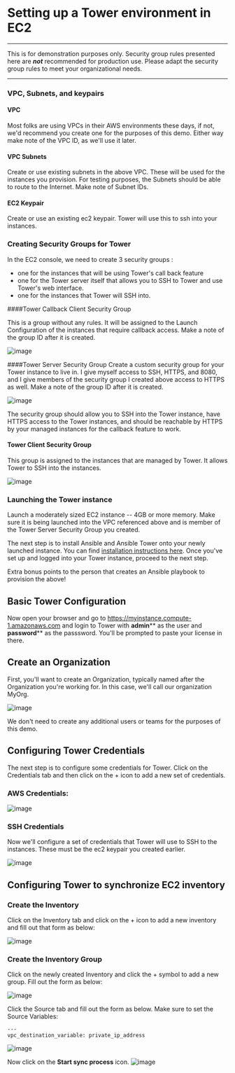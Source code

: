 # Setting up a Tower environment in EC2
---
This is for demonstration purposes only.  Security group rules presented here are ***not*** recommended for production use.  Please adapt the security group rules to meet your organizational needs.

---


### VPC, Subnets, and keypairs

#### VPC

Most folks are using VPCs in their AWS environments these days, if not, we'd recommend you create one for the purposes of this demo.  Either way make note of the VPC ID, as we'll use it later.

#### VPC Subnets

Create or use existing subnets in the above VPC.  These will be used for the instances you provision.  For testing purposes, the Subnets should be able to route to the Internet. Make note of Subnet IDs.

#### EC2 Keypair
Create or use an existing ec2 keypair. Tower will use this to ssh into your instances.



### Creating Security Groups for Tower

In the EC2 console, we need to create 3 security groups :

* one for the instances that will be using Tower's call back feature
* one for the Tower server itself that allows you to SSH to Tower and use Tower's web interface.
* one for the instances that Tower will SSH into.


####Tower Callback Client Security Group

This is a group without any rules.  It will be assigned to the Launch Configuration of the instances that require callback access.  Make a note of the group ID after it is created.

![image](images/tower_callback_client_security_group.png)  


####Tower Server Security Group
Create a custom security group for your Tower instance to live in.  I give myself access to SSH, HTTPS, and 8080, and I give members of the security group I created above access to HTTPS as well.  Make a note of the group ID after it is created.

![image](images/tower_security_group.png)  

The security group should allow you to SSH into the Tower instance, have HTTPS access to the Tower instances, and should be reachable by HTTPS by your managed instances for the callback feature to work.  

#### Tower Client Security Group
This group is assigned to the instances that are managed by Tower.  It allows Tower to SSH into the instances.

![image](images/tower_client_group.png)



### Launching the Tower instance

Launch a moderately sized EC2 instance -- 4GB or more memory.  Make sure it is being launched into the VPC referenced above and is member of the Tower Server Security Group you created.  

The next step is to install Ansible and Ansible Tower onto your newly launched instance.  You can find [installation instructions here](http://releases.ansible.com/ansible-tower/docs/tower_user_guide-latest.pdf).  Once you've set up and logged into your Tower instance, proceed to the next step.

Extra bonus points to the person that creates an Ansible playbook to provision the above!




## Basic Tower Configuration
	

Now open your browser and go to https://myinstance.compute-1.amazonaws.com and login to Tower with **admin**** as the user and **password**** as the passsword.  You'll be prompted to paste your license in there.

## Create an Organization


First, you'll want to create an Organization, typically named after the Organization you're working for.  In this case, we'll call our organization MyOrg.

![image](images/create_org.png)

We don't need to create any additional users or teams for the purposes of this demo.

## Configuring Tower Credentials

The next step is to configure some credentials for Tower.  Click on the Credentials tab and then click on the + icon to add a new set of credentials. 

### AWS Credentials:

![image](images/add_aws_creds.png)

### SSH Credentials

Now we'll configure a set of credentials that Tower will use to SSH to the instances.  These must be the ec2 keypair you created earlier.  

![image](images/add_ssh_cred.png)

## Configuring Tower to synchronize EC2 inventory

### Create the Inventory

Click on the Inventory tab and click on the + icon to add a new inventory and fill out that form as below:

![image](images/create_inv.png)



### Create the Inventory Group
Click on the newly created Inventory and click the + symbol to add a new group.  Fill out the form as below:

![image](images/add_group.png)

Click the Source tab and fill out the form as below.  Make sure to set the Source Variables:

    ---
    vpc_destination_variable: private_ip_address

![image](images/set_group_src.png)

Now click on the **Start sync process** icon.  ![image](images/start_sync.png)


